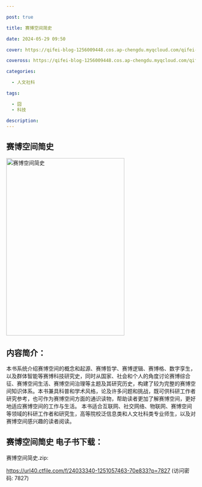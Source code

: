```yaml
---

post: true

title: 赛博空间简史

date: 2024-05-29 09:50

cover: https://qifei-blog-1256009448.cos.ap-chengdu.myqcloud.com/qifei-blog/65cb75029f345e8d039470c6.jpg

coveross: https://qifei-blog-1256009448.cos.ap-chengdu.myqcloud.com/qifei-blog/65cb75029f345e8d039470c6.jpg

categories:

  - 人文社科

tags:

  - 囧
  - 科技

description:
---
```




## 赛博空间简史
<img alt="赛博空间简史 " class="aligncenter loading" data-was-processed="true" decoding="async" fetchpriority="high" height="471" src="https://qifei-blog-1256009448.cos.ap-chengdu.myqcloud.com/qifei-blog/65cb75029f345e8d039470c6.jpg" style="cursor: zoom-in;" width="314"/>

## 内容简介：

本书系统介绍赛博空间的概念和起源、赛博哲学、赛博逻辑、赛博格、数字孪生，以及群体智能等赛博科技研究史，同时从国家、社会和个人的角度讨论赛博综合征、赛博空间生活、赛博空间治理等主题及其研究历史，构建了较为完整的赛博空间知识体系。本书兼具科普和学术风格，论及许多问题和挑战，既可供科研工作者研究参考，也可作为赛博空间方面的通识读物，帮助读者更加了解赛博空间，更好地适应赛博空间的工作与生活。 本书适合互联网、社交网络、物联网、赛博空间等领域的科研工作者和研究生，高等院校泛信息类和人文社科类专业师生，以及对赛博空间感兴趣的读者阅读。

## 赛博空间简史 电子书下载：


赛博空间简史.zip: 

https://url40.ctfile.com/f/24033340-1251057463-70e833?p=7827 (访问密码: 7827)